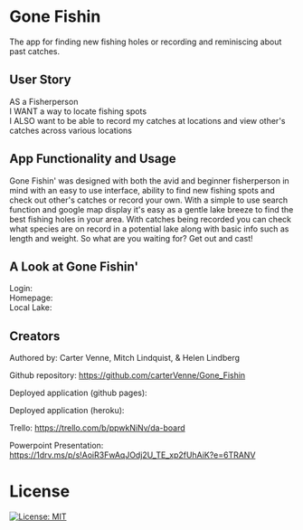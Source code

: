 # Gone Fishin
The app for finding new fishing holes or recording and reminiscing about past catches.

## User Story
AS a Fisherperson <br>
I WANT a way to locate fishing spots <br>
I ALSO want to be able to record my catches at locations and view other's catches across various locations

## App Functionality and Usage
Gone Fishin' was designed with both the avid and beginner fisherperson in mind with an easy to use interface, ability to find new fishing spots and check out other's catches or record your own. With a simple to use search function and google map display it's easy as a gentle lake breeze to find the best fishing holes in your area. With catches being recorded you can check what species are on record in a potential lake along with basic info such as length and weight. So what are you waiting for? Get out and cast!

## A Look at Gone Fishin'
Login:
<img>
<br>
Homepage:
<img>
<br>
Local Lake:
<img>
<br>

## Creators
Authored by: Carter Venne, Mitch Lindquist, & Helen Lindberg

Github repository: https://github.com/carterVenne/Gone_Fishin

Deployed application (github pages):

Deployed application (heroku): 

Trello: https://trello.com/b/ppwkNiNv/da-board

Powerpoint Presentation: https://1drv.ms/p/s!AoiR3FwAqJOdj2U_TE_xp2fUhAiK?e=6TRANV

# License
 [![License: MIT](https://img.shields.io/badge/License-MIT-yellow.svg)](https://opensource.org/licenses/MIT)